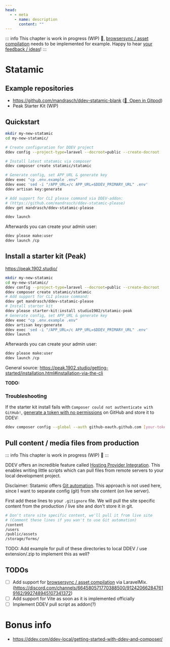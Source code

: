 ```yaml
---
head:
  - - meta
    - name: description
      content: ""
---
```


::: info
This chapter is work in progress (WIP) 🚧, [browsersync / asset compilation](https://github.com/tyler36/ddev-browsersync#laravel-mix-example) needs to be implemented for example. Happy to hear [your feedback / ideas](https://github.com/mandrasch/my-ddev-lab/issues)!
:::

# Statamic

## Example repositories

- https://github.com/mandrasch/ddev-statamic-blank ([🚀&nbsp; Open in Gitpod](https://gitpod.io/#https://github.com/mandrasch/ddev-statamic-blank/))
- Peak Starter Kit (WIP)

## Quickstart

```bash
mkdir my-new-statamic
cd my-new-statamic/

# Create configuration for DDEV project
ddev config --project-type=laravel --docroot=public --create-docroot

# Install latest statamic via composer
ddev composer create statamic/statamic

# Generate config, set APP_URL & generate key
ddev exec "cp .env.example .env"
ddev exec 'sed -i "/APP_URL=/c APP_URL=$DDEV_PRIMARY_URL" .env'
ddev artisan key:generate

# Add support for CLI please command via DDEV-addon:
# (https://github.com/mandrasch/ddev-statamic-please)
ddev get mandrasch/ddev-statamic-please

ddev launch
```

Afterwards you can create your admin user:

```bash
ddev please make:user
ddev launch /cp
```

## Install a starter kit (Peak)

https://peak.1902.studio/

```bash
mkdir my-new-statamic
cd my-new-statamic/
ddev config --project-type=laravel --docroot=public --create-docroot
ddev composer create statamic/statamic
# Add support for CLI please command:
ddev get mandrasch/ddev-statamic-please
# Install starter kit 
ddev please starter-kit:install studio1902/statamic-peak
# Generate config, set APP_URL & generate key
ddev exec "cp .env.example .env"
ddev artisan key:generate
ddev exec 'sed -i "/APP_URL=/c APP_URL=$DDEV_PRIMARY_URL" .env'
ddev launch
```

Afterwards you can create your admin user:

```bash
ddev please make:user
ddev launch /cp
```

General source: https://peak.1902.studio/getting-started/installation.html#installation-via-the-cli

**TODO:** 
### Troubleshooting

If the starter kit install fails with `Composer could not authenticate with GitHub!`, [generate a token with no permissions](https://github.com/settings/tokens/new) on GitHub and store it to DDEV:

```bash
ddev composer config --global --auth github-oauth.github.com [your-token-here]
```

## Pull content / media files from production

::: info
This chapter is work in progress (WIP) 🚧
:::

DDEV offers an incredible feature called [Hosting Provider Integration](https://ddev.readthedocs.io/en/stable/users/providers/provider-introduction/). This enables writing little scripts which can pull files from remote servers to your local development project.

Disclaimer: Statamic offers [Git automation](https://statamic.dev/git-automation). This approach is not used here, since I want to separate config (git) from site content (on live server). 

First add these lines to your `.gitignore` file. We will pull the site specific content from the production / live site and don't store it in git.

```bash
# Don't store site specific content, we'll pull it from live site
# (Comment these lines if you wan't to use Git automation)
/content
/users
/public/assets
/storage/forms/
```

TODO: Add example for pull of these directories to local DDEV / use extension/.zip to implement this as well?

## TODOs

- [ ] Add support for [browsersync / asset compilation](https://github.com/tyler36/ddev-browsersync#laravel-mix-example) via LaravelMix.
(https://discord.com/channels/664580571770388500/912420662847619162/992748945107341372)
- [ ] Add support for Vite as soon as it is implemented officially
- [ ] Implement DDEV pull script as addon(?)

# Bonus info

- https://ddev.com/ddev-local/getting-started-with-ddev-and-composer/
